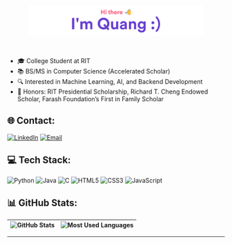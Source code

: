 <p align="center"><a href="https://quangshuynh.github.io/portfolio"><img width="80%" alt="Quang Huynh Github Header" src="./assets/github-readme-header.png" /></a></p>

</br>

- 🎓 College Student at RIT
- 📚 BS/MS in Computer Science (Accelerated Scholar)
- 🔍 Interested in Machine Learning, AI, and Backend Development
- 🏅 Honors: RIT Presidential Scholarship, Richard T. Cheng Endowed Scholar, Farash Foundation’s First in Family Scholar


## 🌐 Contact:
[![LinkedIn](https://cdn2.iconfinder.com/data/icons/social-media-2285/512/1_Linkedin_unofficial_colored_svg-48.png)](https://linkedin.com/in/quangs)  [![Email](https://cdn4.iconfinder.com/data/icons/social-media-logos-6/512/112-gmail_email_mail-48.png)](mailto:qth9368@rit.edu)
  
## 💻 Tech Stack:
![Python](https://img.shields.io/badge/python-3670A0?style=for-the-badge&logo=python&logoColor=ffdd54) ![Java](https://img.shields.io/badge/java-%23ED8B00.svg?style=for-the-badge&logo=openjdk&logoColor=white) ![C](https://img.shields.io/badge/c-%2300599C.svg?style=for-the-badge&logo=c&logoColor=white) ![HTML5](https://img.shields.io/badge/html5-%23E34F26.svg?style=for-the-badge&logo=html5&logoColor=white) ![CSS3](https://img.shields.io/badge/css3-%231572B6.svg?style=for-the-badge&logo=css3&logoColor=white)   ![JavaScript](https://img.shields.io/badge/javascript-%23323330.svg?style=for-the-badge&logo=javascript&logoColor=%23F7DF1E) 
## 📊 GitHub Stats:
| ![GitHub Stats](https://github-readme-stats.vercel.app/api?username=quangshuynh&theme=dark&hide_border=false&include_all_commits=false&count_private=false) | ![Most Used Languages](https://github-readme-stats.vercel.app/api/top-langs/?username=quangshuynh&theme=dark&hide_border=false&include_all_commits=false&count_private=false&layout=compact) |
| ------------- | ------------- |
---
